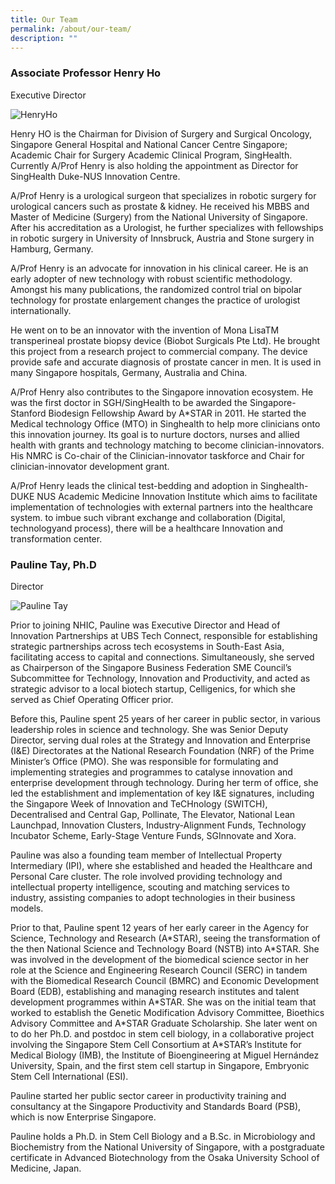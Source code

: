 ```yaml
---
title: Our Team
permalink: /about/our-team/
description: ""
---
```

### **Associate Professor Henry Ho**  
Executive Director

![HenryHo](https://nhic.sg/web/images/NHIC/team/HenryHo.jpg)

Henry HO is the Chairman for Division of Surgery and Surgical Oncology, Singapore General Hospital and National Cancer Centre Singapore; Academic Chair for Surgery Academic Clinical Program, SingHealth. Currently A/Prof Henry is also holding the appointment as Director for SingHealth Duke-NUS Innovation Centre.

A/Prof Henry is a urological surgeon that specializes in robotic surgery for urological cancers such as prostate & kidney. He received his MBBS and Master of Medicine (Surgery) from the National University of Singapore. After his accreditation as a Urologist, he further specializes with fellowships in robotic surgery in University of Innsbruck, Austria and Stone surgery in Hamburg, Germany.

A/Prof Henry is an advocate for innovation in his clinical career. He is an early adopter of new technology with robust scientific methodology. Amongst his many publications, the randomized control trial on bipolar technology for prostate enlargement changes the practice of urologist internationally.

He went on to be an innovator with the invention of Mona LisaTM transperineal prostate biopsy device (Biobot Surgicals Pte Ltd). He brought this project from a research project to commercial company. The device provide safe and accurate diagnosis of prostate cancer in men. It is used in many Singapore hospitals, Germany, Australia and China.

A/Prof Henry also contributes to the Singapore innovation ecosystem. He was the first doctor in SGH/SingHealth to be awarded the Singapore-Stanford Biodesign Fellowship Award by A\*STAR in 2011. He started the Medical technology Office (MTO) in Singhealth to help more clinicians onto this innovation journey. Its goal is to nurture doctors, nurses and allied health with grants and technology matching to become clinician-innovators. His NMRC is Co-chair of the Clinician-innovator taskforce and Chair for clinician-innovator development grant.

A/Prof Henry leads the clinical test-bedding and adoption in Singhealth-DUKE NUS Academic Medicine Innovation Institute which aims to facilitate implementation of technologies with external partners into the healthcare system. to imbue such vibrant exchange and collaboration (Digital, technologyand process), there will be a healthcare Innovation and transformation center.

### **Pauline Tay, Ph.D**  
Director

![Pauline Tay](https://nhic.sg/web/images/NHIC/team/PaulineTay.jpg)

Prior to joining NHIC, Pauline was Executive Director and Head of Innovation Partnerships at UBS Tech Connect, responsible for establishing strategic partnerships across tech ecosystems in South-East Asia, facilitating access to capital and connections. Simultaneously, she served as Chairperson of the Singapore Business Federation SME Council’s Subcommittee for Technology, Innovation and Productivity, and acted as strategic advisor to a local biotech startup, Celligenics, for which she served as Chief Operating Officer prior.  
  
Before this, Pauline spent 25 years of her career in public sector, in various leadership roles in science and technology. She was Senior Deputy Director, serving dual roles at the Strategy and Innovation and Enterprise (I&E) Directorates at the National Research Foundation (NRF) of the Prime Minister’s Office (PMO). She was responsible for formulating and implementing strategies and programmes to catalyse innovation and enterprise development through technology. During her term of office, she led the establishment and implementation of key I&E signatures, including the Singapore Week of Innovation and TeCHnology (SWITCH), Decentralised and Central Gap, Pollinate, The Elevator, National Lean Launchpad, Innovation Clusters, Industry-Alignment Funds, Technology Incubator Scheme, Early-Stage Venture Funds, SGInnovate and Xora.  
  
Pauline was also a founding team member of Intellectual Property Intermediary (IPI), where she established and headed the Healthcare and Personal Care cluster. The role involved providing technology and intellectual property intelligence, scouting and matching services to industry, assisting companies to adopt technologies in their business models.

Prior to that, Pauline spent 12 years of her early career in the Agency for Science, Technology and Research (A\*STAR), seeing the transformation of the then National Science and Technology Board (NSTB) into A\*STAR. She was involved in the development of the biomedical science sector in her role at the Science and Engineering Research Council (SERC) in tandem with the Biomedical Research Council (BMRC) and Economic Development Board (EDB), establishing and managing research institutes and talent development programmes within A\*STAR. She was on the initial team that worked to establish the Genetic Modification Advisory Committee, Bioethics Advisory Committee and A\*STAR Graduate Scholarship. She later went on to do her Ph.D. and postdoc in stem cell biology, in a collaborative project involving the Singapore Stem Cell Consortium at A\*STAR’s Institute for Medical Biology (IMB), the Institute of Bioengineering at Miguel Hernández University, Spain, and the first stem cell startup in Singapore, Embryonic Stem Cell International (ESI).

Pauline started her public sector career in productivity training and consultancy at the Singapore Productivity and Standards Board (PSB), which is now Enterprise Singapore.  
  
Pauline holds a Ph.D. in Stem Cell Biology and a B.Sc. in Microbiology and Biochemistry from the National University of Singapore, with a postgraduate certificate in Advanced Biotechnology from the Osaka University School of Medicine, Japan.